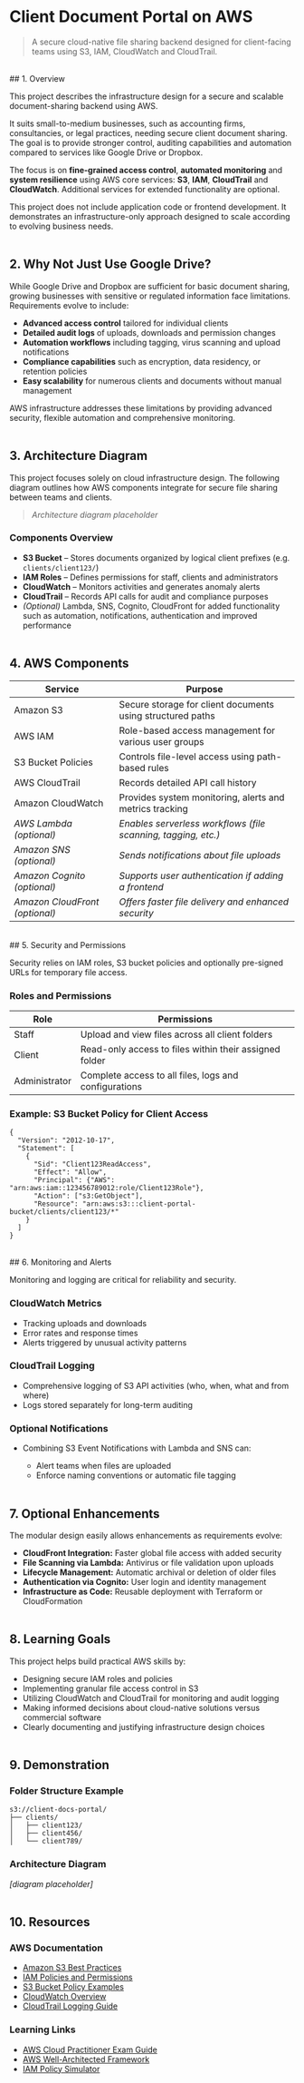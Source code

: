 # Client Document Portal on AWS

> A secure cloud-native file sharing backend designed for client-facing teams using S3, IAM, CloudWatch and CloudTrail.
<br>
## 1. Overview

This project describes the infrastructure design for a secure and scalable document-sharing backend using AWS.

It suits small-to-medium businesses, such as accounting firms, consultancies, or legal practices, needing secure client document sharing. The goal is to provide stronger control, auditing capabilities and automation compared to services like Google Drive or Dropbox.

The focus is on **fine-grained access control**, **automated monitoring** and **system resilience** using AWS core services: **S3**, **IAM**, **CloudTrail** and **CloudWatch**. Additional services for extended functionality are optional.

This project does not include application code or frontend development. It demonstrates an infrastructure-only approach designed to scale according to evolving business needs.<br><br>  


## 2. Why Not Just Use Google Drive?

While Google Drive and Dropbox are sufficient for basic document sharing, growing businesses with sensitive or regulated information face limitations. Requirements evolve to include:

* **Advanced access control** tailored for individual clients
* **Detailed audit logs** of uploads, downloads and permission changes
* **Automation workflows** including tagging, virus scanning and upload notifications
* **Compliance capabilities** such as encryption, data residency, or retention policies
* **Easy scalability** for numerous clients and documents without manual management

AWS infrastructure addresses these limitations by providing advanced security, flexible automation and comprehensive monitoring.<br><br>

## 3. Architecture Diagram

This project focuses solely on cloud infrastructure design. The following diagram outlines how AWS components integrate for secure file sharing between teams and clients.

> *Architecture diagram placeholder*

### Components Overview

* **S3 Bucket** – Stores documents organized by logical client prefixes (e.g. `clients/client123/`)
* **IAM Roles** – Defines permissions for staff, clients and administrators
* **CloudWatch** – Monitors activities and generates anomaly alerts
* **CloudTrail** – Records API calls for audit and compliance purposes
* *(Optional)* Lambda, SNS, Cognito, CloudFront for added functionality such as automation, notifications, authentication and improved performance<br><br>

## 4. AWS Components

| Service                        | Purpose                                                     |
| ------------------------------ | ----------------------------------------------------------- |
| Amazon S3                      | Secure storage for client documents using structured paths  |
| AWS IAM                        | Role-based access management for various user groups        |
| S3 Bucket Policies             | Controls file-level access using path-based rules           |
| AWS CloudTrail                 | Records detailed API call history                           |
| Amazon CloudWatch              | Provides system monitoring, alerts and metrics tracking    |
| *AWS Lambda (optional)*        | *Enables serverless workflows (file scanning, tagging, etc.)* |
| *Amazon SNS (optional)*        | *Sends notifications about file uploads*                      |
| *Amazon Cognito (optional)*    | *Supports user authentication if adding a frontend*           |
| *Amazon CloudFront (optional)* | *Offers faster file delivery and enhanced security*           |

<br>
## 5. Security and Permissions

Security relies on IAM roles, S3 bucket policies and optionally pre-signed URLs for temporary file access.

### Roles and Permissions

| Role          | Permissions                                            |
| ------------- | ------------------------------------------------------ |
| Staff         | Upload and view files across all client folders        |
| Client        | Read-only access to files within their assigned folder |
| Administrator | Complete access to all files, logs and configurations |

### Example: S3 Bucket Policy for Client Access

```
{
  "Version": "2012-10-17",
  "Statement": [
    {
      "Sid": "Client123ReadAccess",
      "Effect": "Allow",
      "Principal": {"AWS": "arn:aws:iam::123456789012:role/Client123Role"},
      "Action": ["s3:GetObject"],
      "Resource": "arn:aws:s3:::client-portal-bucket/clients/client123/*"
    }
  ]
}
```
<br>
## 6. Monitoring and Alerts

Monitoring and logging are critical for reliability and security.

### CloudWatch Metrics

* Tracking uploads and downloads
* Error rates and response times
* Alerts triggered by unusual activity patterns

### CloudTrail Logging

* Comprehensive logging of S3 API activities (who, when, what and from where)
* Logs stored separately for long-term auditing

### Optional Notifications

* Combining S3 Event Notifications with Lambda and SNS can:

  * Alert teams when files are uploaded
  * Enforce naming conventions or automatic file tagging<br><br>

## 7. Optional Enhancements

The modular design easily allows enhancements as requirements evolve:

* **CloudFront Integration:** Faster global file access with added security
* **File Scanning via Lambda:** Antivirus or file validation upon uploads
* **Lifecycle Management:** Automatic archival or deletion of older files
* **Authentication via Cognito:** User login and identity management
* **Infrastructure as Code:** Reusable deployment with Terraform or CloudFormation<br><br>

## 8. Learning Goals

This project helps build practical AWS skills by:

* Designing secure IAM roles and policies
* Implementing granular file access control in S3
* Utilizing CloudWatch and CloudTrail for monitoring and audit logging
* Making informed decisions about cloud-native solutions versus commercial software
* Clearly documenting and justifying infrastructure design choices<br><br>

## 9. Demonstration

### Folder Structure Example

```
s3://client-docs-portal/
├── clients/
│   ├── client123/
│   ├── client456/
│   └── client789/
```

### Architecture Diagram

*\[diagram placeholder]*
<br><br>
## 10. Resources

### AWS Documentation

* [Amazon S3 Best Practices](https://docs.aws.amazon.com/AmazonS3/latest/userguide/best-practices.html)
* [IAM Policies and Permissions](https://docs.aws.amazon.com/IAM/latest/UserGuide/access_policies.html)
* [S3 Bucket Policy Examples](https://docs.aws.amazon.com/AmazonS3/latest/userguide/example-bucket-policies.html)
* [CloudWatch Overview](https://docs.aws.amazon.com/cloudwatch/)
* [CloudTrail Logging Guide](https://docs.aws.amazon.com/awscloudtrail/latest/userguide/cloudtrail-user-guide.html)

### Learning Links

* [AWS Cloud Practitioner Exam Guide](https://aws.amazon.com/certification/certified-cloud-practitioner/)
* [AWS Well-Architected Framework](https://aws.amazon.com/architecture/well-architected/)
* [IAM Policy Simulator](https://policysim.aws.amazon.com/)
